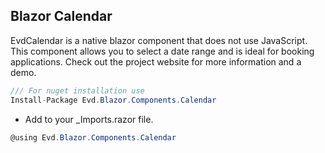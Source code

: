 ## Blazor Calendar

EvdCalendar is a native blazor component that does not use JavaScript. 
This component allows you to select a date range and is ideal for booking applications. 
Check out the project website for more information and a demo.

```csharp
/// For nuget installation use
Install-Package Evd.Blazor.Components.Calendar
```

- Add to your _Imports.razor file.
```csharp 
@using Evd.Blazor.Components.Calendar
```
